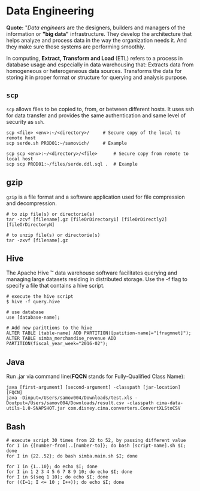 # Data Engineering

**Quote:** "*Data engineers* are the designers, builders and managers of the information or **"big data"** infrastructure. They develop the architecture that helps analyze and process data in the way the organization needs it. And they make sure those systems are performing smoothly.

In computing, **Extract, Transform and Load** (ETL) refers to a process in database usage and especially in data warehousing that: Extracts data from homogeneous or heterogeneous data sources. Transforms the data for storing it in proper format or structure for querying and analysis purpose.

## `scp`

`scp` allows files to be copied to, from, or between different hosts. It uses ssh for data transfer and provides the same authentication and same level of security as `ssh`.

    scp <file> <env>:~/<directory>/     # Secure copy of the local to remote host  
    scp serde.sh PROD01:~/samovich/     # Example

    scp scp <env>:~/<directory>/<file>      # Secure copy from remote to local host
    scp scp PROD01:~/files/serde.ddl.sql .  # Example

## gzip

`gzip` is a file format and a software application used for file compression and decompression. 

    # to zip file(s) or directorie(s) 
    tar -zcvf [filename].gz [fileOrDirectory1] [fileOrDirectly2] [fileOrDirectoryN]
    
    # to unzip file(s) or directorie(s)
    tar -zxvf [filename].gz


## Hive

The Apache Hive ™ data warehouse software facilitates querying and managing large datasets residing in distributed storage. Use the -f flag to specify a file that contains a hive script.
    
    # execute the hive script
    $ hive -f query.hive
    
    # use database
    use [database-name];
    
    # Add new parittions to the hive
    ALTER TABLE [table-name] ADD PARTITION([patition-name]="[fragmnet]");
    ALTER TABLE simba_merchandise_revenue ADD PARTITION(fiscal_year_week="2016-02");

## Java

Run .jar via command line(**FQCN** stands for Fully-Qualified Class Name):

    java [first-argument] [second-argument] -classpath [jar-location] [FQCN]
    java -Dinput=/Users/samov004/Downloads/test.xls -Doutput=/Users/samov004/Downloads/result.csv -classpath cima-data-utils-1.0-SNAPSHOT.jar com.disney.cima.converters.ConvertXLStoCSV

## Bash
    
    # execute script 30 times from 22 to 52, by passing different value
    for I in {[number-from]..[number-to]}; do bash [script-name].sh $I; done
    for I in {22..52}; do bash simba.main.sh $I; done
    
    for I in {1..10}; do echo $I; done 
    for I in 1 2 3 4 5 6 7 8 9 10; do echo $I; done
    for I in $(seq 1 10); do echo $I; done
    for ((I=1; I <= 10 ; I++)); do echo $I; done


